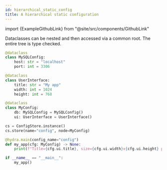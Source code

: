 ```yaml
---
id: hierarchical_static_config
title: A hierarchical static configuration
---
```


import {ExampleGithubLink} from "@site/src/components/GithubLink"

<ExampleGithubLink to="examples/tutorials/structured_configs/2_static_complex"/>


Dataclasses can be nested and then accessed via a common root.  The entire tree is type checked.

```python
@dataclass
class MySQLConfig:
    host: str = "localhost"
    port: int = 3306

@dataclass
class UserInterface:
    title: str = "My app"
    width: int = 1024
    height: int = 768

@dataclass
class MyConfig:
    db: MySQLConfig = MySQLConfig()
    ui: UserInterface = UserInterface()

cs = ConfigStore.instance()
cs.store(name="config", node=MyConfig)

@hydra.main(config_name="config")
def my_app(cfg: MyConfig) -> None:
    print(f"Title={cfg.ui.title}, size={cfg.ui.width}x{cfg.ui.height} pixels")

if __name__ == "__main__":
    my_app()
```